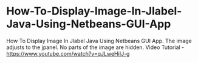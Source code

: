 # How-To-Display-Image-In-Jlabel-Java-Using-Netbeans-GUI-App
How To Display Image In Jlabel Java Using Netbeans GUI App.
The image adjusts to the jpanel. No parts of the image are hidden.
Video Tutorial - https://www.youtube.com/watch?v=qJLweHiIJ-g
